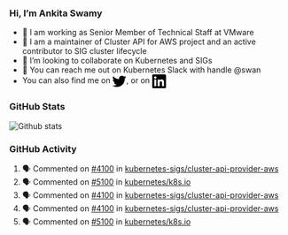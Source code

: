 ### Hi, I’m Ankita Swamy

- 💼 I am working as Senior Member of Technical Staff at VMware
- 👀 I am a maintainer of Cluster API for AWS project and an active contributor to SIG cluster lifecycle
- 💞️ I’m looking to collaborate on Kubernetes and SIGs
- 💬 You can reach me out on Kubernetes Slack with handle @swan
- You can also find me on <a href="https://twitter.com/SwamyAnkita" target="blank"><img align="center" src="https://raw.githubusercontent.com/Ankitasw/Ankitasw/master/svg/twitter.svg" alt="Ankitasw" height="25" width="25" color="#1DA1f2" /></a>, or on <a href="https://www.linkedin.com/in/Ankitaswamy/" target="blank"><img align="center" src="https://raw.githubusercontent.com/Ankitasw/Ankitasw/master/svg/linkedin.svg" alt="Ankitasw" height="25" width="25" /></a>

### GitHub Stats
![Github stats](https://github-readme-stats.vercel.app/api?username=Ankitasw&count_private=true&show_icons=true&theme=tokyonight)

### GitHub Activity 
<!--START_SECTION:activity-->
1. 🗣 Commented on [#4100](https://github.com/kubernetes-sigs/cluster-api-provider-aws/issues/4100) in [kubernetes-sigs/cluster-api-provider-aws](https://github.com/kubernetes-sigs/cluster-api-provider-aws)
2. 🗣 Commented on [#5100](https://github.com/kubernetes/k8s.io/issues/5100) in [kubernetes/k8s.io](https://github.com/kubernetes/k8s.io)
3. 🗣 Commented on [#4100](https://github.com/kubernetes-sigs/cluster-api-provider-aws/issues/4100) in [kubernetes-sigs/cluster-api-provider-aws](https://github.com/kubernetes-sigs/cluster-api-provider-aws)
4. 🗣 Commented on [#4100](https://github.com/kubernetes-sigs/cluster-api-provider-aws/issues/4100) in [kubernetes-sigs/cluster-api-provider-aws](https://github.com/kubernetes-sigs/cluster-api-provider-aws)
5. 🗣 Commented on [#5100](https://github.com/kubernetes/k8s.io/issues/5100) in [kubernetes/k8s.io](https://github.com/kubernetes/k8s.io)
<!--END_SECTION:activity-->
